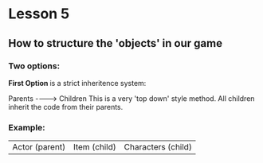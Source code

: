 <h1> Lesson 5 </h1>

<h2> How to structure the 'objects' in our game </h2>


<h3> Two options: </h3>

<b> First Option </b> is a strict inheritence system:

Parents ----> Children
This is a very 'top down' style method.
All children inherit the code from their parents.

<h3> Example: </h3>

<table>
<tr>
	<td>Actor (parent)</td>
	<td>Item (child) </td>
	<td>Characters (child) </td>
</tr>

